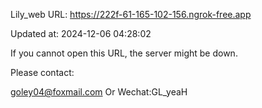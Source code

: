 Lily_web URL: https://222f-61-165-102-156.ngrok-free.app

Updated at: 2024-12-06 04:28:02

If you cannot open this URL, the server might be down.

Please contact: 

goley04@foxmail.com Or Wechat:GL_yeaH